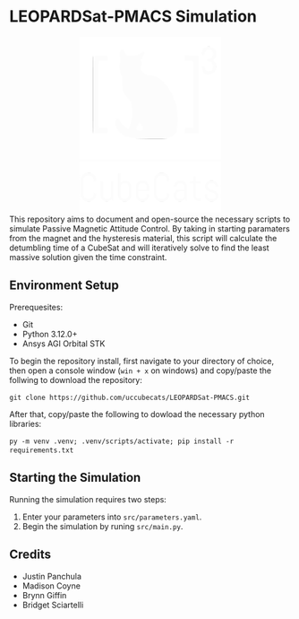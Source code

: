# LEOPARDSat-PMACS Simulation
<div style="width: 50%; margin-left: auto; margin-right: auto;">
    <img src="imgs/CubeCats_Logo.png" alt="CubeCats Logo">
    <img src="imgs/CubeCats_Words.png" alt="CubeCats">
</div>
This repository aims to document and open-source the necessary scripts to simulate Passive Magnetic Attitude Control.  By taking in starting paramaters from the magnet and the hysteresis material, this script will calculate the detumbling time of a CubeSat and will iteratively solve to find the least massive solution given the time constraint.

## Environment Setup
Prerequesites:
- Git
- Python 3.12.0+
- Ansys AGI Orbital STK

To begin the repository install, first navigate to your directory of choice, then open a console window (`win + x` on windows) and copy/paste the follwing to download the repository:
```
git clone https://github.com/uccubecats/LEOPARDSat-PMACS.git
```
After that, copy/paste the following to dowload the necessary python libraries:
```
py -m venv .venv; .venv/scripts/activate; pip install -r requirements.txt
```

## Starting the Simulation
Running the simulation requires two steps:
1. Enter your parameters into `src/parameters.yaml`.
1. Begin the simulation by runing `src/main.py`.

## Credits
- Justin Panchula
- Madison Coyne
- Brynn Giffin
- Bridget Sciartelli